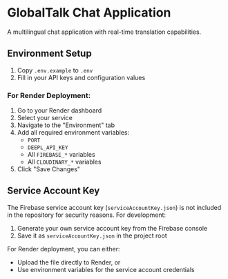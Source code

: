 # GlobalTalk Chat Application

A multilingual chat application with real-time translation capabilities.

## Environment Setup

1. Copy `.env.example` to `.env`
2. Fill in your API keys and configuration values

### For Render Deployment:

1. Go to your Render dashboard
2. Select your service
3. Navigate to the "Environment" tab
4. Add all required environment variables:
   - `PORT`
   - `DEEPL_API_KEY`
   - All `FIREBASE_*` variables
   - All `CLOUDINARY_*` variables
5. Click "Save Changes"

## Service Account Key

The Firebase service account key (`serviceAccountKey.json`) is not included in the repository for security reasons. For development:

1. Generate your own service account key from the Firebase console
2. Save it as `serviceAccountKey.json` in the project root

For Render deployment, you can either:
- Upload the file directly to Render, or
- Use environment variables for the service account credentials

